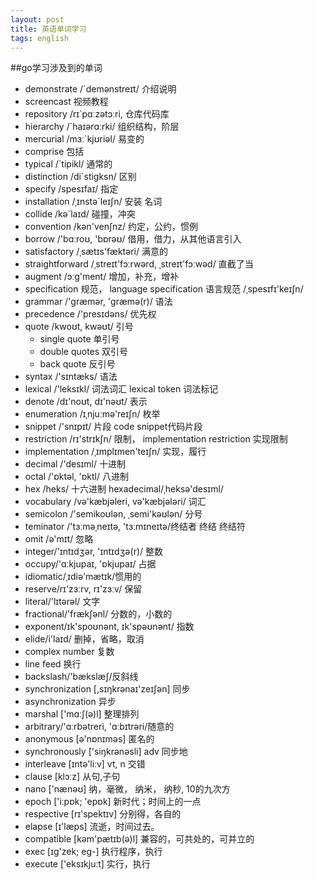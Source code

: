 ```yaml
---
layout: post
title: 英语单词学习
tags: english
---
```


##go学习涉及到的单词

* demonstrate /`demənstreɪt/ 介绍说明
* screencast 视频教程
* repository /rɪ`pɑːzətɔːri, 仓库代码库
* hierarchy /`haɪərɑːrki/ 组织结构，阶层
* mercurial /mɜː`kjʊriəl/  易变的
* comprise 包括
* typical /`tipikl/ 通常的
* distinction /di`stigksn/ 区别
* specify /spesɪfaɪ/ 指定
* installation /ˌɪnstə`leɪʃn/ 安装  名词
* collide /kə`laɪd/ 碰撞，冲突
* convention /kən'venʃnz/  约定，公约，惯例
* borrow /'bɑːroʊ, 'bɒrəʊ/ 借用，借力，从其他语言引入
* satisfactory /ˌsætɪs'fæktəri/ 满意的
* straightforward  /ˌstreɪt'fɔːrwərd, ˌstreɪt'fɔːwəd/ 直截了当
* augment  /ɔːɡ'ment/ 增加，补充，增补
* specification 规范， language specification 语言规范 /ˌspesɪfɪ'keɪʃn/
* grammar /'ɡræmər, 'ɡræmə(r)/ 语法
* precedence /'presɪdəns/ 优先权
* quote /kwoʊt, kwəʊt/  引号
    * single quote 单引号
    * double quotes 双引号
    * back quote 反引号
* syntax /'sɪntæks/ 语法
* lexical /'leksɪkl/ 词法词汇  lexical token 词法标记
* denote /dɪ'noʊt, dɪ'nəʊt/ 表示
* enumeration /ɪˌnjuːmə'reɪʃn/  枚举
* snippet /'snɪpɪt/  片段  code snippet代码片段
* restriction /rɪ'strɪkʃn/  限制， implementation restriction 实现限制
* implementation /ˌɪmplɪmen'teɪʃn/  实现，履行
* decimal /'desɪml/  十进制
* octal /'ɒktəl, 'ɒktl/  八进制
* hex /heks/  十六进制 hexadecimal/ˌheksə'desɪml/ 
* vocabulary /və'kæbjəleri, və'kæbjələri/   词汇
* semicolon /'semikoʊlən, ˌsemi'kəʊlən/  分号
* teminator /'tɜːməˌneɪtə, 'tɜːmɪneɪtə/终结者 终结  终结符
* omit /ə'mɪt/ 忽略 
* integer/'ɪntɪdʒər, 'ɪntɪdʒə(r)/ 整数
* occupy/'ɑːkjupaɪ, 'ɒkjupaɪ/ 占据
* idiomatic/ˌɪdiə'mætɪk/惯用的
* reserve/rɪ'zɜːrv, rɪ'zɜːv/ 保留
* literal/'lɪtərəl/  文字
* fractional/'frækʃənl/ 分数的，小数的
* exponent/ɪk'spoʊnənt, ɪk'spəʊnənt/   指数
* elide/i'laɪd/ 删掉，省略，取消 
* complex number 复数
* line feed 换行
* backslash/'bækslæʃ/反斜线 
* synchronization [,sɪŋkrənaɪ'zeɪʃən]  同步
* asynchronization 异步
* marshal ['mɑːʃ(ə)l]  整理排列
* arbitrary/'ɑːrbətreri, 'ɑːbɪtrəri/随意的
* anonymous [ə'nɒnɪməs]  匿名的
* synchronously ['siŋkrənəsli]  adv  同步地
* interleave [ɪntə'liːv] vt, n  交错
* clause [klɔːz]  从句,子句
* nano ['nænəʊ] 纳，毫微， 纳米， 纳秒, 10的九次方
* epoch ['iːpɒk; 'epɒk]  新时代；时间上的一点
* respective [rɪ'spektɪv] 分别得，各自的
* elapse [ɪ'læps] 流逝，时间过去。
* compatible [kəm'pætɪb(ə)l] 兼容的，可共处的，可并立的
* exec  [ɪg'zek; eg-]  执行程序，执行
* execute ['eksɪkjuːt]  实行，执行


 
